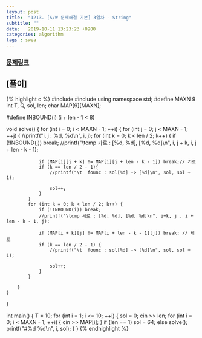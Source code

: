 ```yaml
---
layout: post
title:  "1213. [S/W 문제해결 기본] 3일차 - String"
subtitle: ""
date:   2019-10-11 13:23:23 +0900
categories: algorithm
tags : swea
---
```

### [문제링크]({{"https://swexpertacademy.com/main/code/problem/problemDetail.do?contestProbId=AV14QpAaAAwCFAYi"}})

## [풀이]

{% highlight c %}
#include <iostream>
#include <cstdio>
using namespace std;
#define MAXN 9
int T, Q, sol, len;
char MAP[9][MAXN];

#define INBOUND(i) (i + len - 1 < 8)


void solve() {
	for (int i = 0; i < MAXN - 1; ++i) {
		for (int j = 0; j < MAXN - 1; ++j) {
			//printf("i, j : %d, %d\n", i, j);
			for (int k = 0; k < len / 2; k++) {
				if (!INBOUND(j)) break;
				//printf("\tcmp 가로 : [%d, %d], [%d, %d]\n", i, j + k, i, j + len - k - 1);

				if (MAP[i][j + k] != MAP[i][j + len - k - 1]) break;// 가로
				if (k == len / 2 - 1){
					//printf("\t  founc : sol[%d] -> [%d]\n", sol, sol + 1);

					sol++;
				}
			}
			for (int k = 0; k < len / 2; k++) {
				if (!INBOUND(i)) break;
				//printf("\tcmp 세로 : [%d, %d], [%d, %d]\n", i+k, j , i + len - k - 1, j);

				if (MAP[i + k][j] != MAP[i + len - k - 1][j]) break; // 세로
				if (k == len / 2 - 1) {
					//printf("\t  founc : sol[%d] -> [%d]\n", sol, sol + 1);

					sol++;
				}
			}

		}
	}
}

int main() {
	T = 10;
	for (int i = 1; i <= 10; ++i) {
		sol = 0;
		cin >> len;
		for (int i = 0; i < MAXN - 1; ++i) {
				cin >> MAP[i];
		}
		if (len == 1) sol = 64;
		else solve();
		printf("#%d %d\n", i, sol);
	}
}
{% endhighlight %}